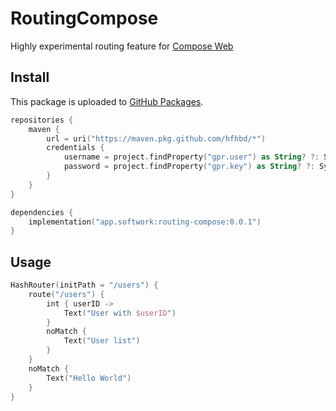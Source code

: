 # RoutingCompose

Highly experimental routing feature for [Compose Web](https://github.com/Jetbrains/compose-jb)

## Install

This package is uploaded
to [GitHub Packages](https://docs.github.com/en/packages/guides/configuring-gradle-for-use-with-github-packages).

````kotlin
repositories {
    maven {
        url = uri("https://maven.pkg.github.com/hfhbd/*")
        credentials {
            username = project.findProperty("gpr.user") as String? ?: System.getenv("GITHUB_ACTOR")
            password = project.findProperty("gpr.key") as String? ?: System.getenv("GITHUB_TOKEN")
        }
    }
}

dependencies {
    implementation("app.softwork:routing-compose:0.0.1")
}
````

## Usage
```kotlin
HashRouter(initPath = "/users") {
    route("/users") {
        int { userID ->
            Text("User with $userID") 
        } 
        noMatch {
            Text("User list")
        }
    }
    noMatch {
        Text("Hello World")
    }
}
```
